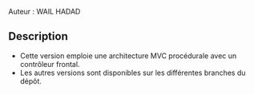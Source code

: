 Auteur : WAIL HADAD


## Description

* Cette version emploie une architecture MVC procédurale avec un contrôleur frontal.
* Les autres versions sont disponibles sur les différentes branches du dépôt.


